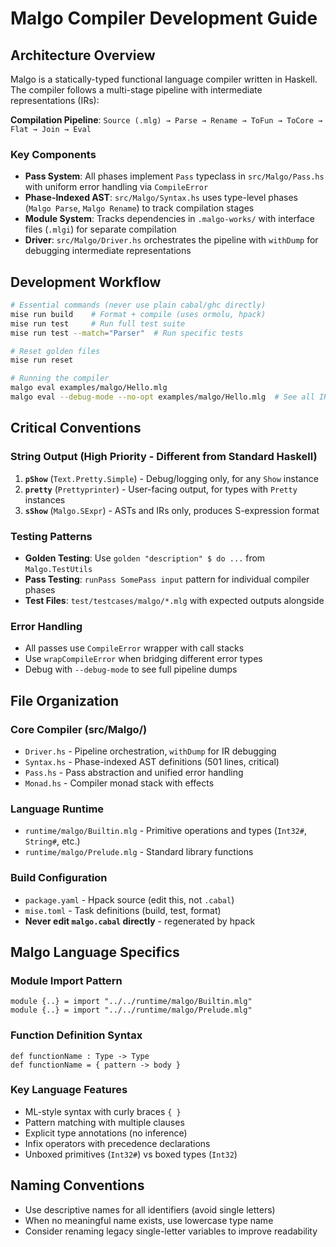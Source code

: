 # Malgo Compiler Development Guide

## Architecture Overview

Malgo is a statically-typed functional language compiler written in Haskell. The compiler follows a multi-stage pipeline with intermediate representations (IRs):

**Compilation Pipeline**: `Source (.mlg) → Parse → Rename → ToFun → ToCore → Flat → Join → Eval`

### Key Components

- **Pass System**: All phases implement `Pass` typeclass in `src/Malgo/Pass.hs` with uniform error handling via `CompileError`
- **Phase-Indexed AST**: `src/Malgo/Syntax.hs` uses type-level phases (`Malgo Parse`, `Malgo Rename`) to track compilation stages
- **Module System**: Tracks dependencies in `.malgo-works/` with interface files (`.mlgi`) for separate compilation
- **Driver**: `src/Malgo/Driver.hs` orchestrates the pipeline with `withDump` for debugging intermediate representations

## Development Workflow

```bash
# Essential commands (never use plain cabal/ghc directly)
mise run build    # Format + compile (uses ormolu, hpack)
mise run test     # Run full test suite
mise run test --match="Parser"  # Run specific tests

# Reset golden files
mise run reset

# Running the compiler
malgo eval examples/malgo/Hello.mlg
malgo eval --debug-mode --no-opt examples/malgo/Hello.mlg  # See all IR stages
```

## Critical Conventions

### String Output (High Priority - Different from Standard Haskell)

1. **`pShow`** (`Text.Pretty.Simple`) - Debug/logging only, for any `Show` instance
2. **`pretty`** (`Prettyprinter`) - User-facing output, for types with `Pretty` instances
3. **`sShow`** (`Malgo.SExpr`) - ASTs and IRs only, produces S-expression format

### Testing Patterns

- **Golden Testing**: Use `golden "description" $ do ...` from `Malgo.TestUtils`
- **Pass Testing**: `runPass SomePass input` pattern for individual compiler phases
- **Test Files**: `test/testcases/malgo/*.mlg` with expected outputs alongside

### Error Handling

- All passes use `CompileError` wrapper with call stacks
- Use `wrapCompileError` when bridging different error types
- Debug with `--debug-mode` to see full pipeline dumps

## File Organization

### Core Compiler (src/Malgo/)

- `Driver.hs` - Pipeline orchestration, `withDump` for IR debugging
- `Syntax.hs` - Phase-indexed AST definitions (501 lines, critical)
- `Pass.hs` - Pass abstraction and unified error handling
- `Monad.hs` - Compiler monad stack with effects

### Language Runtime

- `runtime/malgo/Builtin.mlg` - Primitive operations and types (`Int32#`, `String#`, etc.)
- `runtime/malgo/Prelude.mlg` - Standard library functions

### Build Configuration

- `package.yaml` - Hpack source (edit this, not `.cabal`)
- `mise.toml` - Task definitions (build, test, format)
- **Never edit `malgo.cabal` directly** - regenerated by hpack

## Malgo Language Specifics

### Module Import Pattern

```malgo
module {..} = import "../../runtime/malgo/Builtin.mlg"
module {..} = import "../../runtime/malgo/Prelude.mlg"
```

### Function Definition Syntax

```malgo
def functionName : Type -> Type
def functionName = { pattern -> body }
```

### Key Language Features

- ML-style syntax with curly braces `{ }`
- Pattern matching with multiple clauses
- Explicit type annotations (no inference)
- Infix operators with precedence declarations
- Unboxed primitives (`Int32#`) vs boxed types (`Int32`)

## Naming Conventions

- Use descriptive names for all identifiers (avoid single letters)
- When no meaningful name exists, use lowercase type name
- Consider renaming legacy single-letter variables to improve readability
